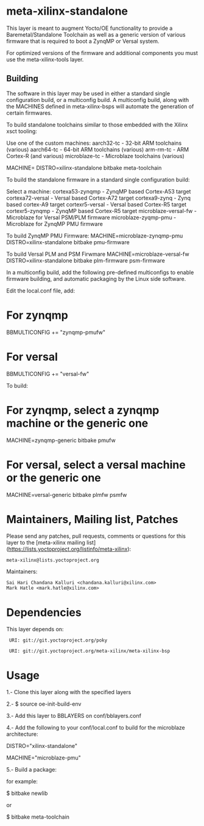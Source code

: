 meta-xilinx-standalone
======================

This layer is meant to augment Yocto/OE functionality to provide a 
Baremetal/Standalone Toolchain as well as a generic version of various
firmware that is required to boot a ZynqMP or Versal system.

For optimized versions of the firmware and additional components you must
use the meta-xilinx-tools layer.

Building
--------
The software in this layer may be used in either a standard single
configuration build, or a multiconfig build.  A multiconfig build, along
with the MACHINES defined in meta-xilinx-bsps will automate the generation
of certain firmwares.

To build standalone toolchains similar to those embedded with the
Xilinx xsct tooling:

Use one of the custom machines:
  aarch32-tc - 32-bit ARM toolchains (various)
  aarch64-tc - 64-bit ARM toolchains (various)
  arm-rm-tc  - ARM Cortex-R (and various)
  microblaze-tc - Microblaze toolchains (various)

MACHINE=<machine> DISTRO=xilinx-standalone bitbake meta-toolchain


To build the standalone firmware in a standard single configuration build:

Select a machine:
  cortexa53-zynqmp - ZynqMP based Cortex-A53 target
  cortexa72-versal - Versal based Cortex-A72 target
  cortexa9-zynq    - Zynq based cortex-A9 target
  cortexr5-versal  - Versal based Cortex-R5 target
  cortexr5-zynqmp  - ZynqMP based Cortex-R5 target
  microblaze-versal-fw - Microblaze for Versal PSM/PLM firmware
  microblaze-zyqmp-pmu - Microblaze for ZynqMP PMU firmware

To build ZynqMP PMU Firmware:
MACHINE=microblaze-zynqmp-pmu DISTRO=xilinx-standalone bitbake pmu-firmware

To build Versal PLM and PSM Firwmare
MACHINE=microblaze-versal-fw DISTRO=xilinx-standalone bitbake plm-firmware psm-firmware


In a multiconfig build, add the following pre-defined multiconfigs to enable
firmware building, and automatic packaging by the Linux side software.

Edit the local.conf file, add:

# For zynqmp
BBMULTICONFIG += "zynqmp-pmufw"

# For versal
BBMULTICONFIG += "versal-fw"

To build:

# For zynqmp, select a zynqmp machine or the generic one
MACHINE=zynqmp-generic bitbake pmufw

# For versal, select a versal machine or the generic one
MACHINE=versal-generic bitbake plmfw psmfw


Maintainers, Mailing list, Patches
==================================

Please send any patches, pull requests, comments or questions for this 
layer to the [meta-xilinx mailing list]
(https://lists.yoctoproject.org/listinfo/meta-xilinx):

	meta-xilinx@lists.yoctoproject.org

Maintainers:

	Sai Hari Chandana Kalluri <chandana.kalluri@xilinx.com>
	Mark Hatle <mark.hatle@xilinx.com>

Dependencies
============

This layer depends on:

     URI: git://git.yoctoproject.org/poky

     URI: git://git.yoctoproject.org/meta-xilinx/meta-xilinx-bsp

Usage
=====

1.- Clone this layer along with the specified layers

2.- $ source oe-init-build-env

3.- Add this layer to BBLAYERS on conf/bblayers.conf

4.- Add the following to your conf/local.conf to build for the 
microblaze architecture:

DISTRO="xilinx-standalone"

MACHINE="microblaze-pmu"

5.- Build a package:

for example:

$ bitbake newlib

or

$ bitbake meta-toolchain
